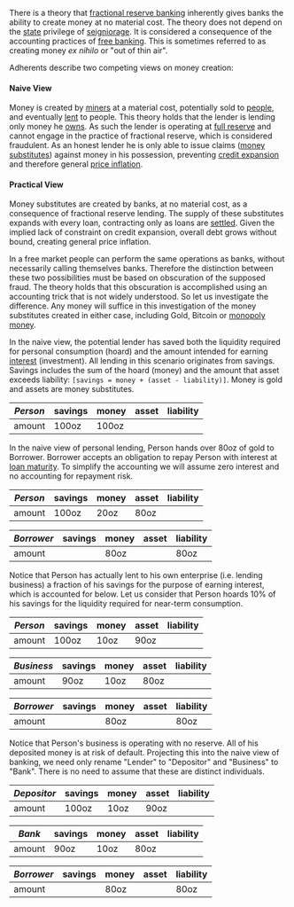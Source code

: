 There is a theory that [fractional reserve banking](https://en.wikipedia.org/wiki/Fractional-reserve_banking) inherently gives banks the ability to create money at no material cost. The theory does not depend on the [state](Glossary#state) privilege of [seigniorage](https://en.wikipedia.org/wiki/Seigniorage). It is considered a consequence of the accounting practices of [free banking](https://en.wikipedia.org/wiki/Free_banking). This is sometimes referred to as creating money *ex nihilo* or "out of thin air".

Adherents describe two competing views on money creation:

#### Naive View

Money is created by [miners](Glossary#miner) at a material cost, potentially sold to [people](Glossary#person), and eventually [lent](Glossary#lend) to people. This theory holds that the lender is lending only money he [owns](Glossary#owner). As such the lender is operating at [full reserve](Full-Reserve-Fallacy) and cannot engage in the practice of fractional reserve, which is considered fraudulent. As an honest lender he is only able to issue claims ([money substitutes](https://wiki.mises.org/wiki/Money_substitutes)) against money in his possession, preventing [credit expansion](Credit-Expansion-Fallacy) and therefore general [price inflation](https://en.wikipedia.org/wiki/Inflation).

#### Practical View

Money substitutes are created by banks, at no material cost, as a consequence of fractional reserve lending. The supply of these substitutes expands with every loan, contracting only as loans are [settled](https://en.wikipedia.org/wiki/Clearing_(finance)). Given the implied lack of constraint on credit expansion, overall debt grows without bound, creating general price inflation.

In a free market people can perform the same operations as banks, without necessarily calling themselves banks. Therefore the distinction between these two possibilities must be based on obscuration of the supposed fraud. The theory holds that this obscuration is accomplished using an accounting trick that is not widely understood. So let us investigate the difference. Any money will suffice in this investigation of the money substitutes created in either case, including Gold, Bitcoin or [monopoly money](Money-Taxonomy).

In the naive view, the potential lender has saved both the liquidity required for personal consumption (hoard) and the amount intended for earning [interest](Glossary#interest) (investment). All lending in this scenario originates from savings. Savings includes the sum of the hoard (money) and the amount that asset exceeds liability: `[savings = money + (asset - liability)]`. Money is gold and assets are money substitutes.

|*Person*  |savings   |money     |asset     |liability |
|----------|----------|----------|----------|----------|
|amount    |     100oz|     100oz|          |          |

In the naive view of personal lending, Person hands over 80oz of gold to Borrower. Borrower accepts an obligation to repay Person with interest at [loan maturity](https://en.wikipedia.org/wiki/Maturity_(finance)). To simplify the accounting we will assume zero interest and no accounting for repayment risk.

|*Person*   |savings   |money     |asset     |liability |
|-----------|----------|----------|----------|----------|
|amount     |     100oz|      20oz|      80oz|          |

|*Borrower* |savings   |money     |asset     |liability |
|-----------|----------|----------|----------|----------|
|amount     |          |      80oz|          |      80oz|

Notice that Person has actually lent to his own enterprise (i.e. lending business) a fraction of his savings for the purpose of earning interest, which is accounted for below. Let us consider that Person hoards 10% of his savings for the liquidity required for near-term consumption.

|*Person*   |savings   |money     |asset     |liability |
|-----------|----------|----------|----------|----------|
|amount     |     100oz|      10oz|      90oz|          |

|*Business* |savings   |money     |asset     |liability |
|-----------|----------|----------|----------|----------|
|amount     |      90oz|      10oz|      80oz|          |

|*Borrower* |savings   |money     |asset     |liability |
|-----------|----------|----------|----------|----------|
|amount     |          |      80oz|          |      80oz|

Notice that Person's business is operating with no reserve. All of his deposited money is at risk of default. Projecting this into the naive view of banking, we need only rename "Lender" to "Depositor" and "Business" to "Bank". There is no need to assume that these are distinct individuals.

|*Depositor*|savings   |money     |asset     |liability |
|-----------|----------|----------|----------|----------|
|amount     |     100oz|      10oz|      90oz|          |

|*Bank*     |savings   |money     |asset     |liability |
|-----------|----------|----------|----------|----------|
|amount     |      90oz|      10oz|      80oz|          |

|*Borrower* |savings   |money     |asset     |liability |
|-----------|----------|----------|----------|----------|
|amount     |          |      80oz|          |      80oz|
